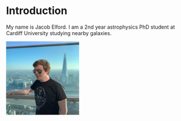 # Introduction

My name is Jacob Elford. I am a 2nd year astrophysics PhD student at Cardiff University studying nearby galaxies.

<img src="./assets/Profile.jpg" alt="Profile" width="200"/>
